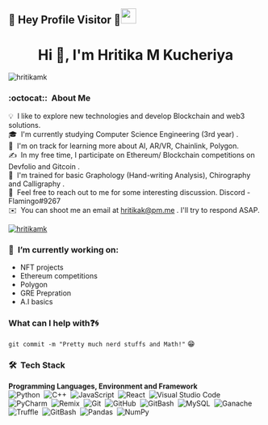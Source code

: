 ## :rainbow: Hey Profile Visitor :eyes:<img src="https://raw.githubusercontent.com/iampavangandhi/iampavangandhi/master/gifs/Hi.gif" width="30px">


<h1 align="center">Hi 👋, I'm Hritika M Kucheriya</h1>

<p align="left"> <img src="https://komarev.com/ghpvc/?username=hritikamk&label=Profile%20views&color=0e75b6&style=flat" alt="hritikamk" /> </p>

### :octocat:: &nbsp;About Me

💡 &nbsp;I like to explore new technologies and develop Blockchain and web3 solutions.\
🎓 &nbsp;I'm currently studying Computer Science Engineering (3rd year) .\
🌱 &nbsp;I'm on track for learning more about AI, AR/VR, Chainlink, Polygon.\
✍️ &nbsp;In my free time, I participate on Ethereum/ Blockchain competitions on Devfolio and Gitcoin .\
🌱 &nbsp;I'm trained for basic Graphology (Hand-writing Analysis), Chirography and Calligraphy .\
💬 &nbsp;Feel free to reach out to me for some interesting discussion. Discord - Flamingo#9267\
✉️ &nbsp;You can shoot me an email at hritikak@pm.me . I'll try to respond ASAP.

<p align="left"> <a href="https://twitter.com/hritikamk" target="blank"><img src="https://img.shields.io/twitter/follow/hritika_mk?logo=twitter&style=for-the-badge" alt="hritikamk" /></a> </p>


### 🔭 &nbsp;I’m currently working on:
  * NFT projects
  * Ethereum competitions
  * Polygon
  * GRE Prepration 
  * A.I basics

### What can I help with:question::cyclone:
<code>git commit -m "Pretty much nerd stuffs and Math!"</code> :grin:

### 🛠 &nbsp;Tech Stack
__Programming Languages, Environment and Framework__ \
<img alt="Python" src="https://img.shields.io/badge/python-%2314354C.svg?style=for-the-badge&logo=python&logoColor=white"/>&nbsp;
<img alt="C++" src="https://img.shields.io/badge/c++-%2300599C.svg?style=for-the-badge&logo=c%2B%2B&logoColor=white"/>&nbsp;
<img alt="JavaScript" src="https://img.shields.io/badge/javascript-%23323330.svg?style=for-the-badge&logo=javascript&logoColor=%23F7DF1E"/>&nbsp;
<img alt="React" src="https://img.shields.io/badge/react-%2320232a.svg?style=for-the-badge&logo=react&logoColor=%2361DAFB"/>&nbsp;
<img alt="Visual Studio Code" src="https://img.shields.io/badge/VisualStudioCode-0078d7.svg?style=for-the-badge&logo=visual-studio-code&logoColor=white"/>&nbsp;
<img alt="PyCharm" src="https://img.shields.io/badge/pycharm-143?style=for-the-badge&logo=pycharm&logoColor=black&color=black&labelColor=green"/>&nbsp;
<img alt="Remix" src="https://img.shields.io/badge/-Remix-black/?style=for-the-badge&logo=appveyor"/>&nbsp;
<img alt="Git" src="https://img.shields.io/badge/git-%23F05033.svg?style=for-the-badge&logo=git&logoColor=white"/>&nbsp;
<img alt="GitHub" src="https://img.shields.io/badge/github-%23121011.svg?style=for-the-badge&logo=github&logoColor=white"/>&nbsp;
<img alt="GitBash" src="https://img.shields.io/badge/-GitBash-blue/?style=for-the-badge&logo=appveyor"/>&nbsp;
<img alt="MySQL" src="https://img.shields.io/badge/mysql-%2300f.svg?style=for-the-badge&logo=mysql&logoColor=white"/>&nbsp;
<img alt="Ganache" src="https://img.shields.io/badge/-Ganache-yellow?style=for-the-badge"/>&nbsp;
<img alt="Truffle" src="https://img.shields.io/badge/-Truffle-critical?style=for-the-badge"/>&nbsp;
<img alt="GitBash" src="https://img.shields.io/badge/-GitBash-blue?style=for-the-badge"/>&nbsp;
<img alt="Pandas" src="https://img.shields.io/badge/pandas-%23150458.svg?style=for-the-badge&logo=pandas&logoColor=white" />&nbsp;
<img alt="NumPy" src="https://img.shields.io/badge/numpy-%23013243.svg?style=for-the-badge&logo=numpy&logoColor=white" />&nbsp;

